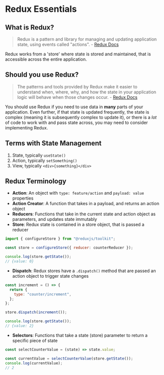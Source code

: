 # Redux Essentials

## What is Redux?

> Redux is a pattern and library for managing and updating application state, using events called "actions". - [Redux Docs](https://redux.js.org/tutorials/essentials/part-1-overview-concepts#what-is-redux?)

Redux works from a 'store' where state is stored and maintained, that is accessible across the entire application.

## Should you use Redux?

> The patterns and tools provided by Redux make it easier to understand when, where, why, and how the state in your application logic will behave when those changes occur. - [Redux Docs](https://redux.js.org/tutorials/essentials/part-1-overview-concepts#why-should-i-use-redux?)

You should use Redux if you need to use data in **many** parts of your application. Even further, if that state is updated frequently, the state is complex (meaning it is subsequently complex to update it), or there is a _lot_ of code to work with and pass state across, you may need to consider implementing Redux.

## Terms with State Management

1. State, typically `useState()`
2. Action, typically `setSomething()`
3. View, typically `<div>{something}</div>`

## Redux Terminology

- **Action**: An object with `type: feature/action` and `payload: value` properties
- **Action Creator**: A function that takes in a payload, and returns an action object
- **Reducers**: Functions that take in the current state and action object as parameters, and updates state immutably
- **Store**: Redux state is contained in a store object, that is passed a reducer

```js
import { configureStore } from "@reduxjs/toolkit";

const store = configureStore({ reducer: counterReducer });

console.log(store.getState());
// {value: 0}
```

- **Dispatch**: Redux stores have a `.dispatch()` method that are passed an action object to trigger state changes

```js
const increment = () => {
  return {
    type: "counter/increment",
  };
};

store.dispatch(increment());

console.log(store.getState());
// {value: 2}
```

- **Selectors**: Functions that take a state (store) parameter to return a specific piece of state

```js
const selectCounterValue = (state) => state.value;

const currentValue = selectCounterValue(store.getState());
console.log(currentValue);
// 2
```
